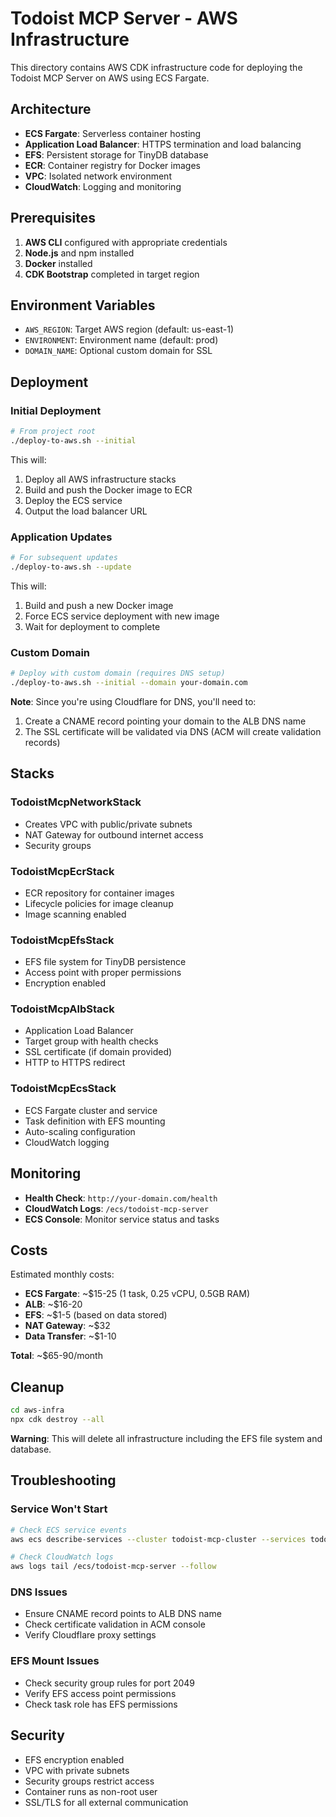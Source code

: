 # Todoist MCP Server - AWS Infrastructure

This directory contains AWS CDK infrastructure code for deploying the Todoist MCP Server on AWS using ECS Fargate.

## Architecture

- **ECS Fargate**: Serverless container hosting
- **Application Load Balancer**: HTTPS termination and load balancing
- **EFS**: Persistent storage for TinyDB database
- **ECR**: Container registry for Docker images
- **VPC**: Isolated network environment
- **CloudWatch**: Logging and monitoring

## Prerequisites

1. **AWS CLI** configured with appropriate credentials
2. **Node.js** and npm installed
3. **Docker** installed
4. **CDK Bootstrap** completed in target region

## Environment Variables

- `AWS_REGION`: Target AWS region (default: us-east-1)
- `ENVIRONMENT`: Environment name (default: prod)
- `DOMAIN_NAME`: Optional custom domain for SSL

## Deployment

### Initial Deployment

```bash
# From project root
./deploy-to-aws.sh --initial
```

This will:
1. Deploy all AWS infrastructure stacks
2. Build and push the Docker image to ECR
3. Deploy the ECS service
4. Output the load balancer URL

### Application Updates

```bash
# For subsequent updates
./deploy-to-aws.sh --update
```

This will:
1. Build and push a new Docker image
2. Force ECS service deployment with new image
3. Wait for deployment to complete

### Custom Domain

```bash
# Deploy with custom domain (requires DNS setup)
./deploy-to-aws.sh --initial --domain your-domain.com
```

**Note**: Since you're using Cloudflare for DNS, you'll need to:
1. Create a CNAME record pointing your domain to the ALB DNS name
2. The SSL certificate will be validated via DNS (ACM will create validation records)

## Stacks

### TodoistMcpNetworkStack
- Creates VPC with public/private subnets
- NAT Gateway for outbound internet access
- Security groups

### TodoistMcpEcrStack
- ECR repository for container images
- Lifecycle policies for image cleanup
- Image scanning enabled

### TodoistMcpEfsStack
- EFS file system for TinyDB persistence
- Access point with proper permissions
- Encryption enabled

### TodoistMcpAlbStack
- Application Load Balancer
- Target group with health checks
- SSL certificate (if domain provided)
- HTTP to HTTPS redirect

### TodoistMcpEcsStack
- ECS Fargate cluster and service
- Task definition with EFS mounting
- Auto-scaling configuration
- CloudWatch logging

## Monitoring

- **Health Check**: `http://your-domain.com/health`
- **CloudWatch Logs**: `/ecs/todoist-mcp-server`
- **ECS Console**: Monitor service status and tasks

## Costs

Estimated monthly costs:
- **ECS Fargate**: ~$15-25 (1 task, 0.25 vCPU, 0.5GB RAM)
- **ALB**: ~$16-20
- **EFS**: ~$1-5 (based on data stored)
- **NAT Gateway**: ~$32
- **Data Transfer**: ~$1-10

**Total**: ~$65-90/month

## Cleanup

```bash
cd aws-infra
npx cdk destroy --all
```

**Warning**: This will delete all infrastructure including the EFS file system and database.

## Troubleshooting

### Service Won't Start
```bash
# Check ECS service events
aws ecs describe-services --cluster todoist-mcp-cluster --services todoist-mcp-service

# Check CloudWatch logs
aws logs tail /ecs/todoist-mcp-server --follow
```

### DNS Issues
- Ensure CNAME record points to ALB DNS name
- Check certificate validation in ACM console
- Verify Cloudflare proxy settings

### EFS Mount Issues
- Check security group rules for port 2049
- Verify EFS access point permissions
- Check task role has EFS permissions

## Security

- EFS encryption enabled
- VPC with private subnets
- Security groups restrict access
- Container runs as non-root user
- SSL/TLS for all external communication